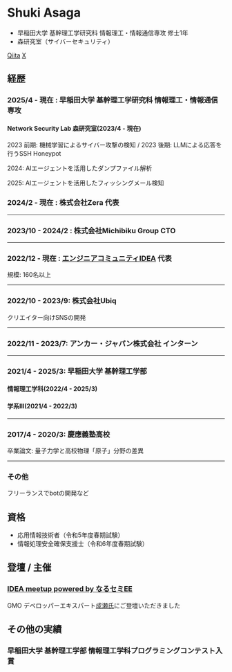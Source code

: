 # Shuki Asaga
- 早稲田大学 基幹理工学研究科 情報理工・情報通信専攻 修士1年
- 森研究室（サイバーセキュリティ）

[Qiita](https://qiita.com/re_shu)
[X](https://x.com/Ashupher)

## 経歴

### 2025/4 - 現在 : 早稲田大学 基幹理工学研究科 情報理工・情報通信専攻

#### Network Security Lab 森研究室(2023/4 - 現在)
2023 前期: 機械学習によるサイバー攻撃の検知 / 2023 後期: LLMによる応答を行うSSH Honeypot

2024: AIエージェントを活用したダンプファイル解析

2025: AIエージェントを活用したフィッシングメール検知


### 2024/2 - 現在 : 株式会社Zera 代表

---

### 2023/10 - 2024/2 : 株式会社Michibiku Group CTO

---

### 2022/12 - 現在 : [エンジニアコミュニティIDEA](https://idea-net.site/) 代表
規模: 160名以上

---

### 2022/10 - 2023/9: 株式会社Ubiq
クリエイター向けSNSの開発

---
### 2022/11 - 2023/7: アンカー・ジャパン株式会社 インターン

---
### 2021/4 - 2025/3: 早稲田大学 基幹理工学部




#### 情報理工学科(2022/4 - 2025/3)

#### 学系Ⅲ(2021/4 - 2022/3)

---
### 2017/4 - 2020/3: 慶應義塾高校
卒業論文: 量子力学と高校物理「原子」分野の差異

---
### その他
フリーランスでbotの開発など

## 資格
- 応用情報技術者（令和5年度春期試験）
- 情報処理安全確保支援士（令和6年度春期試験）

## 登壇 / 主催
### [IDEA meetup powered by なるセミEE](https://idea-net.site/events/narusemi-meetup)
GMO デベロッパーエキスパート[成瀬氏](https://x.com/nrslib)にご登壇いただきました

## その他の実績

### 早稲田大学 基幹理工学部 情報理工学科プログラミングコンテスト入賞

